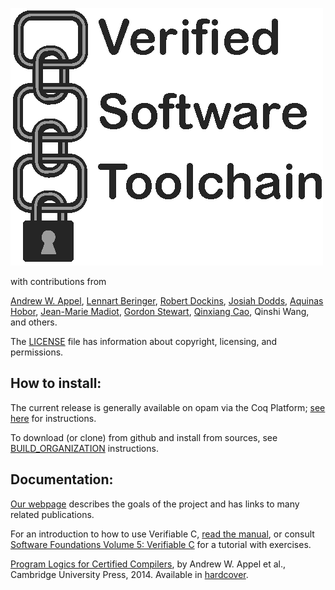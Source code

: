 ![Verified Software Toolchain](chain.png)

with contributions from

[Andrew W. Appel](http://www.cs.princeton.edu/~appel/),
[Lennart Beringer](http://www.cs.princeton.edu/~eberinge/),
[Robert Dockins](http://rwd.rdockins.name/),
[Josiah Dodds](http://www.cs.princeton.edu/~jdodds/),
[Aquinas Hobor](http://www.comp.nus.edu.sg/~hobor/),
[Jean-Marie Madiot](https://madiot.fr/),
[Gordon Stewart](http://www.cs.princeton.edu/~jsseven/),
[Qinxiang Cao](http://jhc.sjtu.edu.cn/people/members/faculty/qinxiang-cao.html),
Qinshi Wang,
and others.

The [LICENSE](LICENSE) file has information about copyright, licensing, and permissions.

## How to install:

The current release is generally available on opam via the Coq Platform;
[see here](https://vst.cs.princeton.edu/download) for instructions.

To download (or clone) from github and install from sources, see 
[BUILD_ORGANIZATION](BUILD_ORGANIZATION.md) instructions.

## Documentation:

[Our webpage](https://vst.cs.princeton.edu) describes the goals of the project
and has links to many related publications.

For an introduction to how to use Verifiable C,
[read the manual](doc/VC.pdf),
or consult [Software Foundations Volume 5: Verifiable C](https://softwarefoundations.cis.upenn.edu/vc-current/index.html)
for a tutorial with exercises.

[Program Logics for Certified Compilers](https://www.cs.princeton.edu/~appel/papers/plcc.pdf), by Andrew W. Appel et al.,
Cambridge University Press, 2014.
Available in [hardcover](http://www.barnesandnoble.com/w/program-logics-for-certified-compilers-andrew-w-appel/1117300694).




